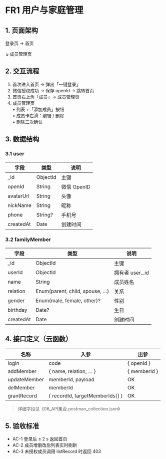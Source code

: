 # FR1 用户与家庭管理

## 1. 页面架构
登录页 → 首页

↘ 成员管理页

## 2. 交互流程
1. 首次进入首页 → 弹出「一键登录」  
2. 微信授权成功 → 保存 openId → 跳转首页  
3. 首页右上角「成员」→ 成员管理页  
4. 成员管理页  
   • 列表 +「添加成员」按钮  
   • 成员卡右滑：编辑 / 删除  
   • 删除二次确认

## 3. 数据结构
### 3.1 user
| 字段 | 类型 | 说明 |
| ---- | ---- | ---- |
| _id | ObjectId | 主键 |
| openId | String | 微信 OpenID |
| avatarUrl | String | 头像 |
| nickName | String | 昵称 |
| phone | String? | 手机号 |
| createdAt | Date | 创建时间 |

### 3.2 familyMember
| 字段 | 类型 | 说明 |
| ---- | ---- | ---- |
| _id | ObjectId | 主键 |
| userId | ObjectId | 拥有者 user._id |
| name | String | 成员姓名 |
| relation | Enum(parent, child, spouse, …) | 关系 |
| gender | Enum(male, female, other)? | 性别 |
| birthday | Date? | 生日 |
| createdAt | Date | 创建时间 |

## 4. 接口定义（云函数）
| 名称 | 入参 | 出参 |
| ---- | ---- | ---- |
| login | code | { openId } |
| addMember | { name, relation, … } | { memberId } |
| updateMember | memberId, payload | OK |
| delMember | memberId | OK |
| grantRecord | { recordId, targetMemberIds[] } | OK |

> 详细字段见《06_API集合.postman_collection.json》

## 5. 验收标准
- AC-1 登录后 ≤ 2 s 返回首页  
- AC-2 成员增删改后列表实时刷新  
- AC-3 未授权成员调用 listRecord 时返回 403
